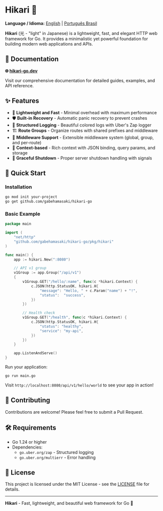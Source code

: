 # Hikari 🌅

**Language / Idioma:** [English](README.md) | [Português Brasil](README.pt-BR.md)

**Hikari** (光 - "light" in Japanese) is a lightweight, fast, and elegant HTTP web framework for Go. It provides a minimalistic yet powerful foundation for building modern web applications and APIs.

## 📖 Documentation

**🌐 [hikari-go.dev](https://gabehamasaki.github.io/hikari-go/)**

Visit our comprehensive documentation for detailed guides, examples, and API reference.

## ✨ Features

- 🚀 **Lightweight and Fast** - Minimal overhead with maximum performance
- 🛡️ **Built-in Recovery** - Automatic panic recovery to prevent crashes
- 📝 **Structured Logging** - Beautiful colored logs with Uber's Zap logger
- 🏗️ **Route Groups** - Organize routes with shared prefixes and middleware
- 🧩 **Middleware Support** - Extensible middleware system (global, group, and per-route)
- 🎯 **Context-based** - Rich context with JSON binding, query params, and storage
- 🛑 **Graceful Shutdown** - Proper server shutdown handling with signals

## 🚀 Quick Start

### Installation

```bash
go mod init your-project
go get github.com/gabehamasaki/hikari-go
```

### Basic Example

```go
package main

import (
    "net/http"
    "github.com/gabehamasaki/hikari-go/pkg/hikari"
)

func main() {
    app := hikari.New(":8080")

    // API v1 group
    v1Group := app.Group("/api/v1")
    {
        v1Group.GET("/hello/:name", func(c *hikari.Context) {
            c.JSON(http.StatusOK, hikari.H{
                "message": "Hello, " + c.Param("name") + "!",
                "status":  "success",
            })
        })

        // Health check
        v1Group.GET("/health", func(c *hikari.Context) {
            c.JSON(http.StatusOK, hikari.H{
                "status": "healthy",
                "service": "my-api",
            })
        })
    }

    app.ListenAndServe()
}
```

Run your application:
```bash
go run main.go
```

Visit `http://localhost:8080/api/v1/hello/world` to see your app in action!

## 🤝 Contributing

Contributions are welcome! Please feel free to submit a Pull Request.

## 🛠️ Requirements

- Go 1.24 or higher
- Dependencies:
  - `go.uber.org/zap` - Structured logging
  - `go.uber.org/multierr` - Error handling

## 📄 License

This project is licensed under the MIT License - see the [LICENSE](LICENSE) file for details.

---

**Hikari** - Fast, lightweight, and beautiful web framework for Go 🌅
